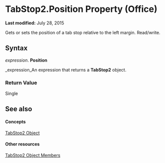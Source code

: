 
# TabStop2.Position Property (Office)

 **Last modified:** July 28, 2015

Gets or sets the position of a tab stop relative to the left margin. Read/write.

## Syntax

 _expression_. **Position**

 _expression_An expression that returns a  **TabStop2** object.


### Return Value

Single


## See also


#### Concepts


 [TabStop2 Object](fee461a9-684b-e6c2-a74a-d0aa161d0d9c.md)
#### Other resources


 [TabStop2 Object Members](e917b4b4-3df3-93a1-3cf8-ce65edc5f18e.md)
